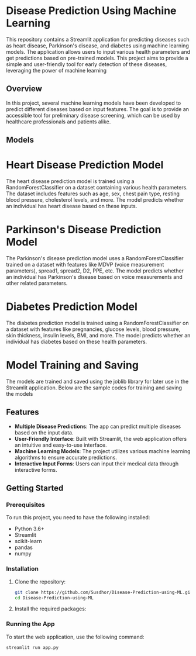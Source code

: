 
# Disease Prediction Using Machine Learning
This repository contains a Streamlit application for predicting diseases such as heart disease, Parkinson's disease, and diabetes using machine learning models. The application allows users to input various health parameters and get predictions based on pre-trained models. This project aims to provide a simple and user-friendly tool for early detection of these diseases, leveraging the power of machine learning

## Overview

In this project, several machine learning models have been developed to predict different diseases based on input features. The goal is to provide an accessible tool for preliminary disease screening, which can be used by healthcare professionals and patients alike.
## Models
# Heart Disease Prediction Model
The heart disease prediction model is trained using a RandomForestClassifier on a dataset containing various health parameters. The dataset includes features such as age, sex, chest pain type, resting blood pressure, cholesterol levels, and more. The model predicts whether an individual has heart disease based on these inputs.

# Parkinson's Disease Prediction Model
The Parkinson's disease prediction model uses a RandomForestClassifier trained on a dataset with features like MDVP (voice measurement parameters), spread1, spread2, D2, PPE, etc. The model predicts whether an individual has Parkinson's disease based on voice measurements and other related parameters.

# Diabetes Prediction Model
The diabetes prediction model is trained using a RandomForestClassifier on a dataset with features like pregnancies, glucose levels, blood pressure, skin thickness, insulin levels, BMI, and more. The model predicts whether an individual has diabetes based on these health parameters.

# Model Training and Saving
The models are trained and saved using the joblib library for later use in the Streamlit application. Below are the sample codes for training and saving the models

## Features

- **Multiple Disease Predictions**: The app can predict multiple diseases based on the input data.
- **User-Friendly Interface**: Built with Streamlit, the web application offers an intuitive and easy-to-use interface.
- **Machine Learning Models**: The project utilizes various machine learning algorithms to ensure accurate predictions.
- **Interactive Input Forms**: Users can input their medical data through interactive forms.

## Getting Started
### Prerequisites

To run this project, you need to have the following installed:

- Python 3.6+
- Streamlit
- scikit-learn
- pandas
- numpy

### Installation

1. Clone the repository:

    ```sh
    git clone https://github.com/Susdhor/Disease-Prediction-using-ML.git
    cd Disease-Prediction-using-ML
    ```

2. Install the required packages:


### Running the App

To start the web application, use the following command:

```sh
streamlit run app.py
